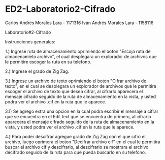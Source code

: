 # ED2-Laboratorio2-Cifrado

Carlos Andrés Morales Lara - 1171316
Iván Andrés Morales Lara - 1158116

Laboratorio#2-Cifrado

Instrucciones generales:

1.) Ingrese ruta de almacenamiento oprimiendo el boton "Escoja ruta de almacenamieto archivo", el cual desplegara un explorador de archivos que le permitire escoger la ruta en su telefono.

2.) Ingrese el grado de Zig Zag.

3.) Ingrese un archivo de texto oprimiendo el boton "Cifrar archivo de texto", en el cual se desplegara un explorador de archivos que le permitira escoger el archivo de texto que desea cifrar, al cifrarlo aparecera el mensaje cifrado seguido de la ruta de almacenamiento en la vista, y usted podra ver el archivo .cif en la ruta que le aparece.

3.1) Se agrego extra una opcion en la cual podra escribir el mensaje a cifrar que se encuentra en el Edit text que se encuentra de primero, al cifrarlo aparecera el mensaje cifrado seguido de la ruta de almacenamiento en la vista, y usted podra ver el archivo .cif en la ruta que le aparece.

4.) Para poder descifrar agregue grado de Zig Zag con el que cifro el archivo, luego oprimera el boton "Decifrar archivo cif" en el cual le permitira buscar el archivo cif y descifrarlo, al descifrarlo se mostrara el archivo decifrado seguido de la ruta para que pueda buscarlo en su telefono.

